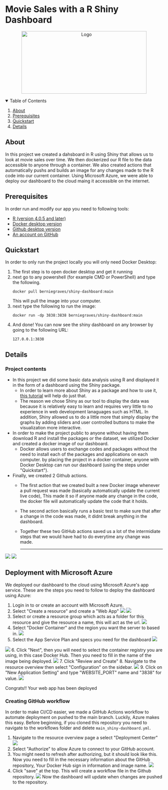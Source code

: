 # Movie Sales with a R Shiny Dashboard

<p align="center">
  <a href="https://github.com/othneildrew/Best-README-Template">
    <img src="Images/shiny_R_logo.png" alt="Logo" width="400" height="200">
  </a>
</p>

<details open="open">
  <summary>Table of Contents</summary>
  <ol>
    <li><a href="#about">About</a></li>
    <li><a href="#prerequisites">Prerequisites</a></li>
    <li><a href="#quickstart">Quickstart</a></li>
    <li><a href="#details">Details</a></li>
  </ol>
</details>

## About
In this project we created a dahsboard in R using Shiny that allows us to look at movie sales over time.
We then dockerized our R file to the data accessible to anyone through a container.
We also created actions that automatically pushs and builds an image for any changes made to the R code into our current container.
Using Microsoft Azure, we were able to deploy our dashboard to the cloud maing it accessible on the internet.

## Prerequisites
In order run and modify our app you need to following tools:
- [R (version 4.0.5 and later)](https://mirror.las.iastate.edu/CRAN/)
- [Docker desktop version](https://docs.docker.com/get-docker/)
- [Github desktop version](https://desktop.github.com/)
- [An account on GitHub](https://github.com/)

## Quickstart
In order to only run the project locally you will only need Docker Desktop:
1. The first step is to open docker desktop and get it running
2. next go to any powershell (for example CMD or PowerShell) and type the following.
   ```
   docker pull berniegraves/shiny-dashboard:main
   ```
   This will pull the image into your computer.
3. next type the following to run the image:
   ```
   docker run -dp 3838:3838 berniegraves/shiny-dashboard:main
   ```
4. And done!
   You can now see the shiny dashboard on any browser by going to the following URL:
   ```
   127.0.0.1:3838
   ```

## Details
### Project contents
- In this project we did some basic data analysis using R and displayed it in the form of a dashboard using the Shiny package.
  - In order to learn more about Shiny as a package and how to use it, [this tutorial](https://rstudio.github.io/shinydashboard/get_started.html) will help do just that.
  - The reason we chose Shiny as our tool to display the data was because it is relatively easy to learn and requires very little to no experience in web development lanaguages such as HTML. In addition, Shiny allowed us to do a little more that simply display the graphs by adding sliders and user controlled buttons to make the visualization more interactive.
- In order to make the project public to anyone without having them download R and install the packages or the dataset, we utilized Docker and created a docker image of our dashboard.
  - Docker allows users to exchange codes and packages without the need to install each of the packages and applications on each computer. by placing the project in a docker container, anyone with Docker Desktop can run our dashboard (using the steps under "Quickstart").
- Finally, we created 2 Github actions.
  - The first action that we created built a new Docker image whenever a pull request was made (basically automatically update the current live code), This made it so if anyone made any change in the code, the docker file will automatically update the code that it holds.
  - The second action basically runs a basic test to make sure that after a change in the code was made, it didnt break anything in the dashboard.
  - Together these two GitHub actions saved us a lot of the intermidiate steps that we would have had to do everytime any change was made. 
 
	---
<img src="Images/shiny_dashboard_example.png">
<img src="Images/shiny_dashboard_example_data.png">

## Deployment with Microsoft Azure
We deployed our dashboard to the cloud using Microsoft Azure's app service.
These are the steps you need to follow to deploy the dashboard using Azure:
1. Login in to or create an account with Microsoft Azure. 
2. Select "Create a resource" and create a "Web App" 
	<img src="Images/azure_home.png">
	<img src="Images/azure_create_resource.png">
3. Select or create a resource group which acts as a folder for this resource and give the resource a name, this will act as the url.
	<img src="Images/azure_group_and_name.png">
4. Select "Docker Container" and the region you want the server to based in.
	<img src="Images/azure_docker_and_region.png">
5. Select the App Service Plan and specs you need for the dashboard
	<img src="Images/azure_app_service_plan.png">
<img src="Images/azure_specs.png">
6. Click "Next", then you will need to select the container registry you are using, in this case Docker Hub. Then you need to fill in the name of the image being deployed.
	<img src="Images/azure_container_registry.png">
7. Click "Review and Create"
8. Navigate to the resource overview then select "Configuration" on the sidebar.
	<img src="Images/azure_config_sidebar.png">
9. Click on "New Application Setting" and type "WEBSITE_PORT" name and "3838" for value.
	<img src="Images/azure_config_port.png">

Congrats!! Your web app has been deployed

### Creating GitHub workflow
In order to make CI/CD easier, we made a GitHub Actions workflow to automate deployment on pushed to the main branch. Luckily, Azure makes this easy. Before beginning, if you cloned this repository you need to navigate to the workflows folder and delete `main_shiny-dashboard.yml`.
1. Navigate to the resource overview page a select "Deployment Center"
	<img src="Images/azure_deployment_sidebar.png">
2. Select "Authorize" to allow Azure to connect to your GitHub account.
3. You might need to refresh after authorizing, but it should look like this. Now you need to fill in the necessary information about the GitHub repository, Your Docker Hub sign in information and image name.
	<img src="Images/azure_deployment_settings.png">
4. Click "save" at the top. This will create a workflow file in the Github repository.
	<img src="Images/github_workflows.png">
Now the dashboard will update when changes are pushed to the repository. 
